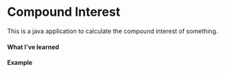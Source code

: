# Compound Interest
This is a java application to calculate the compound interest of something. 


#### What I've learned


#### Example
